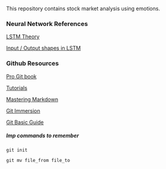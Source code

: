 This repository contains stock market analysis using emotions.
### **Neural Network References**
[LSTM Theory](https://colah.github.io/posts/2015-08-Understanding-LSTMs/)

[Input / Output shapes in LSTM](https://medium.com/@shivajbd/understanding-input-and-output-shape-in-lstm-keras-c501ee95c65e)

### **Github Resources**
[Pro Git book](https://git-scm.com/book/en/v2)

[Tutorials](https://www.atlassian.com/git/tutorials/setting-up-a-repository)

[Mastering Markdown](https://guides.github.com/features/mastering-markdown/)

[Git Immersion](https://gitimmersion.com/index.html)

[Git Basic Guide](http://rogerdudler.github.io/git-guide/)

##### Imp commands to remember
```C
git init
```

```
git mv file_from file_to
```

